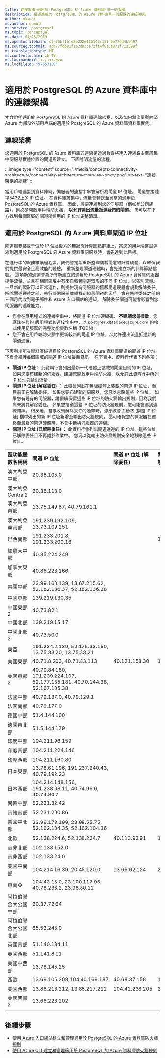 ```yaml
---
title: 連接架構-適用於 PostgreSQL 的 Azure 資料庫-單一伺服器
description: 描述適用於 PostgreSQL 的 Azure 資料庫單一伺服器的連接架構。
author: mksuni
ms.author: sumuth
ms.service: postgresql
ms.topic: conceptual
ms.date: 05/23/2019
ms.openlocfilehash: d5476bf1bfe2e222e115146c13f46e776d4bb497
ms.sourcegitcommit: ad677fdb81f1a2a83ce72fa4f8a3a871f712599f
ms.translationtype: MT
ms.contentlocale: zh-TW
ms.lasthandoff: 12/17/2020
ms.locfileid: "97657187"
---
```

# <a name="connectivity-architecture-in-azure-database-for-postgresql"></a>適用於 PostgreSQL 的 Azure 資料庫中的連線架構
本文說明適用於 PostgreSQL 的 Azure 資料庫連線架構，以及如何將流量導向至 Azure 內部和外部用戶端的適用於 PostgreSQL 的 Azure 資料庫資料庫實例。

## <a name="connectivity-architecture"></a>連線架構
您適用於 PostgreSQL 的 Azure 資料庫的連線是透過負責將連入連線路由至叢集中伺服器實體位置的閘道所建立。 下圖說明流量的流程。

:::image type="content" source="./media/concepts-connectivity-architecture/connectivity-architecture-overview-proxy.png" alt-text="連接架構的總覽":::


當用戶端連接到資料庫時，伺服器的連接字串會解析為閘道 IP 位址。 閘道會接聽埠5432上的 IP 位址。 在資料庫叢集中，流量會轉送至適當的適用於 PostgreSQL 的 Azure 資料庫。 因此，若要連線到您的伺服器（例如從公司網路），則必須開啟用戶端防火牆， **以允許連出流量抵達我們的閘道**。 您可以在下方找到每個區域的閘道所使用的 IP 位址完整清單。

## <a name="azure-database-for-postgresql-gateway-ip-addresses"></a>適用於 PostgreSQL 的 Azure 資料庫閘道 IP 位址

閘道服務裝載于位於 IP 位址後方的無狀態計算節點群組上，當您的用戶端嘗試連線到適用於 PostgreSQL 的 Azure 資料庫伺服器時，會先達到此目標。 

在進行中的服務維護過程中，我們會定期重新整理裝載閘道的計算硬體，以確保我們提供最安全且高效能的體驗。 重新整理閘道硬體時，會先建立新的計算節點信號。 這項新的通道會為所有新建立的適用於 PostgreSQL 的 Azure 資料庫伺服器提供流量，並且在相同區域中有來自較舊閘道環形的不同 IP 位址，以區別流量。 一旦新的環形可以正常運作，則提供現有伺服器的舊版閘道硬體會規劃解除委任。 解除閘道硬體之前，執行其伺服器並聯機到較舊閘道的客戶，會在解除委任之前的三個月內收到電子郵件和 Azure 入口網站的通知。 解除委任閘道可能會影響到您伺服器的連線能力。 

* 您會在應用程式的連接字串中，將閘道 IP 位址硬編碼。 **不建議您這樣做**。您應該在您的 <servername> 應用程式的連接字串中，以 postgres.database.azure.com 的格式使用伺服器的完整功能變數名稱 (FQDN) 。 
* 您不會在用戶端防火牆中更新較新的閘道 IP 位址，以允許連出流量抵達新的閘道通道。

下表列出所有資料區域適用於 PostgreSQL 的 Azure 資料庫閘道的閘道 IP 位址。 下表會維護每個區域的閘道 IP 位址最新資訊。 在下表中，資料行代表下列各項：

* **閘道 IP 位址：** 此資料行會列出最新一代硬體上裝載的閘道目前的 IP 位址。 如果您要布建新的伺服器，建議您開啟用戶端防火牆，以允許此資料行中所列 IP 位址的輸出流量。
* **閘道 IP 位址 (解除委任) ：** 此欄會列出在舊版硬體上裝載的閘道 IP 位址，而目前正在解除委任。 如果您要布建新的伺服器，您可以忽略這些 IP 位址。 如果您有現有的伺服器，請繼續保留這些 IP 位址的防火牆輸出規則，因為我們尚未將其解除委任。 如果您捨棄這些 IP 位址的防火牆規則，您可能會遇到連線錯誤。 相反地，當您收到解除委任的通知時，您應該會主動將 [閘道 IP 位址] 欄中列出的新 IP 位址新增至輸出防火牆規則。 這可確保您的伺服器在遷移至最新的閘道硬體時，不會中斷與伺服器的連線。
* **閘道 IP 位址 (已解除委任) ：** 此資料行會列出閘道通道的 IP 位址，這些位址已解除委任且不再處於作業中。 您可以從輸出防火牆規則安全地移除這些 IP 位址。 


| **區功能變數名稱稱** | **閘道 IP 位址** |**閘道 IP 位址 (解除委任)** | **閘道 IP 位址 (已解除委任)** |
|:----------------|:-------------------------|:-------------------------------------------|:------------------------------------------|
| 澳大利亞中部| 20.36.105.0  | | |
| 澳大利亞 Central2     | 20.36.113.0  | | |
| 澳大利亞東部 | 13.75.149.87, 40.79.161.1     |  | |
| 澳大利亞東南部 |191.239.192.109, 13.73.109.251   |  | |
| 巴西南部 |191.233.201.8, 191.233.200.16    |  | 104.41.11.5|
| 加拿大中部 |40.85.224.249  | | |
| 加拿大東部 | 40.86.226.166    | | |
| 美國中部 | 23.99.160.139, 13.67.215.62, 52.182.136.37, 52.182.136.38 | | |
| 中國東部 | 139.219.130.35    | | |
| 中國東部 2 | 40.73.82.1  | | |
| 中國北部 | 139.219.15.17    | | |
| 中國北部 2 | 40.73.50.0     | | |
| 東亞 | 191.234.2.139, 52.175.33.150, 13.75.33.20, 13.75.33.21     | | |
| 美國東部 |40.71.8.203, 40.71.83.113 |40.121.158.30|191.238.6.43 |
| 美國東部 2 |40.79.84.180, 191.239.224.107, 52.177.185.181, 40.70.144.38, 52.167.105.38  | | |
| 法國中部 | 40.79.137.0, 40.79.129.1  | | |
| 法國南部 | 40.79.177.0     | | |
| 德國中部 | 51.4.144.100     | | |
| 德國東北部 | 51.5.144.179  | | |
| 印度中部 | 104.211.96.159     | | |
| 印度南部 | 104.211.224.146  | | |
| 印度西部 | 104.211.160.80    | | |
| 日本東部 | 13.78.61.196, 191.237.240.43, 40.79.192.23 | | |
| 日本西部 | 104.214.148.156, 191.238.68.11, 40.74.96.6, 40.74.96.7    | | |
| 南韓中部 | 52.231.32.42   | | |
| 南韓南部 | 52.231.200.86    | | |
| 美國中北部 | 23.96.178.199, 23.98.55.75, 52.162.104.35, 52.162.104.36    | | |
| 北歐 | 52.138.224.6, 52.138.224.7  |40.113.93.91 |191.235.193.75 |
| 南非北部  | 102.133.152.0    | | |
| 南非西部 | 102.133.24.0   | | |
| 美國中南部 |104.214.16.39, 20.45.120.0  |13.66.62.124  |23.98.162.75 |
| 東南亞 | 104.43.15.0, 23.100.117.95, 40.78.233.2, 23.98.80.12     | | |
| 阿拉伯聯合大公國中部 | 20.37.72.64  | | |
| 阿拉伯聯合大公國北部 | 65.52.248.0    | | |
| 英國南部 | 51.140.184.11   | | |
| 英國西部 | 51.141.8.11  | | |
| 美國中西部 | 13.78.145.25     | | |
| 西歐 |13.69.105.208,104.40.169.187 |40.68.37.158 | 191.237.232.75|
| 美國西部 |13.86.216.212, 13.86.217.212 |104.42.238.205  | 23.99.34.75|
| 美國西部 2 | 13.66.226.202  | | |
||||

## <a name="next-steps"></a>後續步驟

* [使用 Azure 入口網站建立和管理適用於 PostgreSQL 的 Azure 資料庫防火牆規則](./howto-manage-firewall-using-portal.md)
* [使用 Azure CLI 建立和管理適用於 PostgreSQL 的 Azure 資料庫防火牆規則](./howto-manage-firewall-using-cli.md)
